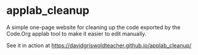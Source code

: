 # applab_cleanup

A simple one-page website for cleaning up the code exported by the Code.Org applab tool to make it easier to edit manually.

See it in action at https://davidgriswoldteacher.github.io/applab_cleanup/
